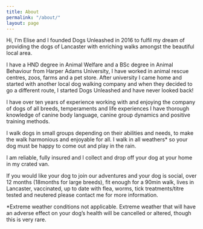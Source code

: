 ```yaml
---
title: About
permalink: "/about/"
layout: page
---
```


Hi, I’m Elise and I founded Dogs Unleashed in 2016 to fulfil my dream of providing the dogs of Lancaster with enriching walks amongst the beautiful local area.

I have a HND degree in Animal Welfare and a BSc degree in Animal Behaviour from Harper Adams University, I have worked in animal rescue centres, zoos, farms and a pet store. After university I came home and started with another local dog walking company and when they decided to go a different route, I started Dogs Unleashed and have never looked back!

I have over ten years of experience working with and enjoying the company of dogs of all breeds, temperaments and life experiences I have thorough knowledge of canine body language, canine group dynamics and positive training methods.

I walk dogs in small groups depending on their abilities and needs, to make the walk harmonious and enjoyable for all. I walk in all weathers* so your dog must be happy to come out and play in the rain.

I am reliable, fully insured and I collect and drop off your dog at your home in my crated van.

If you would like your dog to join our adventures and your dog is social, over 12 months (18months for large breeds), fit enough for a 90min walk, lives in Lancaster, vaccinated, up to date with flea, worms, tick treatments/titre tested and neutered please contact me for more information.

*Extreme weather conditions not applicable. Extreme weather that will have an adverse effect on your dog’s health will be cancelled or altered, though this is very rare.
